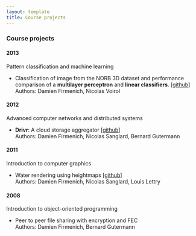 ```yaml
---
layout: template
title: Course projects
---
```


### Course projects

#### 2013

Pattern classification and machine learning

- Classification of image from the NORB 3D dataset and performance comparison of a **multilayer perceptron** and **linear classifiers**. [[github](https://github.com/damienfir/pcml)]  
	Authors: Damien Firmenich, Nicolas Voirol

#### 2012

Advanced computer networks and distributed systems

- **Drivr**: A cloud storage aggregator [[github](https://github.com/drivr/drivr)]  
	Authors: Damien Firmenich, Nicolas Sanglard, Bernard Gutermann

#### 2011

Introduction to computer graphics

- Water rendering using heightmaps [[github](https://github.com/damienfir/water_rendering)]  
	Authors: Damien Firmenich, Nicolas Sanglard, Louis Lettry

#### 2008

Introduction to object-oriented programming

- Peer to peer file sharing with encryption and FEC  
	Authors: Damien Firmenich, Bernard Gutermann
